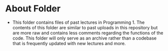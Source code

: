 # About Folder
- This folder contains files of past lectures in Programming 1. The contents of this folder are similar to past uploads in this repository but are more raw and contains less comments regarding the functions of the code. This folder will only serve as an archive rather than a codebase that is frequently updated with new lectures and more.

